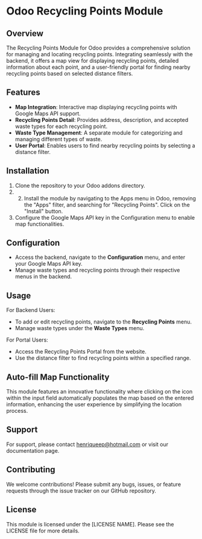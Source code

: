 # Odoo Recycling Points Module

## Overview

The Recycling Points Module for Odoo provides a comprehensive solution for managing and locating recycling points. Integrating seamlessly with the backend, it offers a map view for displaying recycling points, detailed information about each point, and a user-friendly portal for finding nearby recycling points based on selected distance filters.

## Features

- **Map Integration**: Interactive map displaying recycling points with Google Maps API support.
- **Recycling Points Detail**: Provides address, description, and accepted waste types for each recycling point.
- **Waste Type Management**: A separate module for categorizing and managing different types of waste.
- **User Portal**: Enables users to find nearby recycling points by selecting a distance filter.

## Installation

1. Clone the repository to your Odoo addons directory.
2. 2. Install the module by navigating to the Apps menu in Odoo, removing the "Apps" filter, and searching for "Recycling Points". Click on the "Install" button.
3. Configure the Google Maps API key in the Configuration menu to enable map functionalities.

## Configuration

- Access the backend, navigate to the **Configuration** menu, and enter your Google Maps API key.
- Manage waste types and recycling points through their respective menus in the backend.

## Usage

For Backend Users:
- To add or edit recycling points, navigate to the **Recycling Points** menu.
- Manage waste types under the **Waste Types** menu.

For Portal Users:
- Access the Recycling Points Portal from the website.
- Use the distance filter to find recycling points within a specified range.

## Auto-fill Map Functionality

This module features an innovative functionality where clicking on the icon within the input field automatically populates the map based on the entered information, enhancing the user experience by simplifying the location process.

## Support

For support, please contact henriqueep@hotmail.com or visit our documentation page.

## Contributing

We welcome contributions! Please submit any bugs, issues, or feature requests through the issue tracker on our GitHub repository.

## License

This module is licensed under the [LICENSE NAME]. Please see the LICENSE file for more details.
